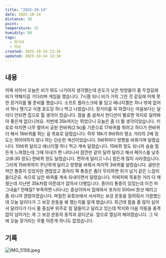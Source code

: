 ```yaml
---
title: "2025-10-14"
date: 2025-10-14
distance: 38
point:
temperature: 15
humidity: 88
tags:
  - 장거리
  - 러닝
created: 2025-10-14 13:34
updated: 2025-10-14 13:34
---
```

## 내용
어제 쉬어서 오늘은 비가 와도 나가야지 생각했는데 온도가 낮은 빗방울이 좀 두껍길래 비가 약해지길 기다리며 게임을 했습니다. 7시쯤 되니 비가 거의 그친 것 같길래 어제 못한 장거리를 뛸 준비를 했습니다. 소프트 플라스크에 물 담고 에너지젤은 하나 밖에 없어서 하나 챙기고 식염 포도당 하나 먹고 나왔습니다. 
장거리를 꼭 하겠다는 마음보다는 달리다 안되면 집으로 튈 생각이 컸습니다. 잠을 좀 설쳐서 컨디션이 별로면 억지로 달려봐야 좋은게 없으니까요.
저번에 35k까지는 뛰었으니 오늘은 좀 더 뛸 생각이었습니다. 키로로 따지면 너무 멀어서 공원 한바퀴(2.1k)를 기준으로 17바퀴를 뛰려고 하다가 한바퀴 더 해서 18바퀴를 뛰는 걸 목표로 달렸습니다. 하루 18k가 9바퀴라 평소 거리의 2배 정도는 뛰어야하지 않나 하는 단순한 계산이었습니다.
5바퀴마다 방향을 바꿔가며 달렸습니다. 10바퀴 달리고 에너지젤 하나 먹고 계속 달렸습니다. 15바퀴 정도 되니까 슬슬 힘든게 느껴졌는데 그때 아내가 짠 나타나서 잠깐만 같이 달려 달라고 해서 페이스를 낮추고(6:30 정도) 한바퀴 정도 달렸습니다. 편하게 달리고 나니 힘든게 많이 사라졌습니다. 그러게 15바퀴까지 무난하게 달리고 방향을 바꿔서 마지막 3바퀴를 달렸습니다. 골반은 약간 통증이 있었지만 괜찮았고 종아리 쪽 통증은 좀더 무리하면 쥐가 날거 같은 느낌이 들더군요. 속으로 남은 바퀴를 계속 되내이면서 달렸습니다. 어찌저찌 목표한 거리 다 채웠는데 지난번 35k처럼 아픈데가 없어서 다행입니다. 종아리 통증이 있었는데 이건 마그네슘? 전해질? 부족하면 나타나는 증상이어서 집에와서 포카리 500ml 원샷 때리고 좀 쉬니까 괜찮아졌습니다.
며칠전 유튜브에서 서서하는 보강 운동을 알려줘서 가끔했는데 오늘 달리다가 그 보강 운동을 왜 했는지를 알게 됐습니다. 최근데 힘을 좀 많이 실어서 달리다가 다시 몸 중심부 위주로 힘 덜들이고 달리고 있는데 착지와 다음 이동을 충격없이 넘어가는 게 그 보강 운동의 동작과 같더군요. 앞으로 열심히 해야겠습니다. 그 덕에 오늘 장거리는 무릎 아픈게 하나도 없었습니다.

## 기록
![IMG_5158.jpeg](/images/IMG_5158.jpeg)

